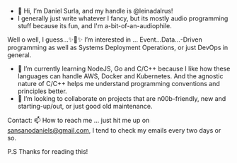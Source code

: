 - 👋 Hi, I’m Daniel Surla, and my handle is @leinadalrus!
- I generally just write whatever I fancy, but its mostly audio programming stuff because its fun, and I'm a-bit-of-an-audiophile.

Well o well, I guess...✨👀✨ I’m interested in ... Event...Data...-Driven programming as well as Systems Deployment Operations, or just DevOps in general.
- 🌱 I’m currently learning NodeJS, Go and C/C++ because I like how these languages can handle AWS, Docker and Kubernetes.
        And the agnostic nature of C/C++ helps me understand programming conventions and principles better. 
- 💞️ I’m looking to collaborate on projects that are n00b-friendly, new and starting-up/out, or just good old maintenance.

Contact: 📫 How to reach me ... just hit me up on sansanodaniels@gmail.com, I tend to check my emails every two days or so.

P.S
  Thanks for reading this!
<!---
boybulbousbemperor/boybulbousbemperor is a ✨ special ✨ repository because its `README.md` (this file) appears on your GitHub profile.
You can click the Preview link to take a look at your changes.
--->
